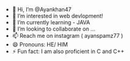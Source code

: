 - 👋 Hi, I’m @Ayankhan47
- 👀 I’m interested in web devlopment!
- 🌱 I’m currently learning - JAVA
- 💞️ I’m looking to collaborate on ...
- 📫 Reach me on instagram ( ayanspamz77 )
- 😄 Pronouns: HE/ HIM
- ⚡ Fun fact: I am also proficient in C and C++

<!---
Ayankhan47/Ayankhan47 is a ✨ special ✨ repository because its `README.md` (this file) appears on your GitHub profile.
You can click the Preview link to take a look at your changes.
--->

